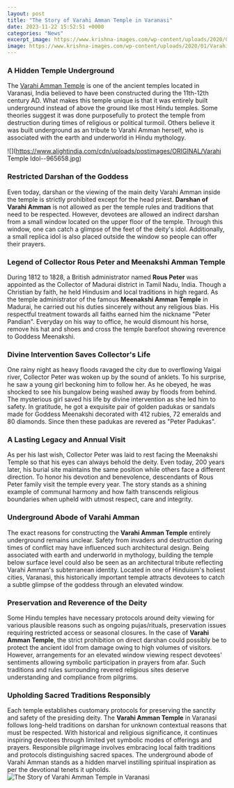 ```yaml
---
layout: post
title: "The Story of Varahi Amman Temple in Varanasi"
date: 2023-11-22 15:52:51 +0000
categories: "News"
excerpt_image: https://www.krishna-images.com/wp-content/uploads/2020/01/Varahi-Mata-ki-Photo-827x1024.jpg
image: https://www.krishna-images.com/wp-content/uploads/2020/01/Varahi-Mata-ki-Photo-827x1024.jpg
---
```


### A Hidden Temple Underground
The [Varahi Amman Temple](https://ustoday.github.io/archives/) is one of the ancient temples located in Varanasi, India believed to have been constructed during the 11th-12th century AD. What makes this temple unique is that it was entirely built underground instead of above the ground like most Hindu temples. Some theories suggest it was done purposefully to protect the temple from destruction during times of religious or political turmoil. Others believe it was built underground as an tribute to Varahi Amman herself, who is associated with the earth and underworld in Hindu mythology. 

![](https://www.alightindia.com/cdn/uploads/postimages/ORIGINAL/Varahi Temple Idol--965658.jpg)
### Restricted Darshan of the Goddess 
Even today, darshan or the viewing of the main deity Varahi Amman inside the temple is strictly prohibited except for the head priest. **Darshan of Varahi Amman** is not allowed as per the temple rules and traditions that need to be respected. However, devotees are allowed an indirect darshan from a small window located on the upper floor of the temple. Through this window, one can catch a glimpse of the feet of the deity's idol. Additionally, a small replica idol is also placed outside the window so people can offer their prayers.
### Legend of Collector Rous Peter and Meenakshi Amman Temple
During 1812 to 1828, a British administrator named **Rous Peter** was appointed as the Collector of Madurai district in Tamil Nadu, India. Though a Christian by faith, he held Hindusim and local traditions in high regard. As the temple administrator of the famous **Meenakshi Amman Temple** in Madurai, he carried out his duties sincerely without any religious bias. His respectful treatment towards all faiths earned him the nickname "Peter Pandian". Everyday on his way to office, he would dismount his horse, remove his hat and shoes and cross the temple barefoot showing reverence to Goddess Meenakshi.
### Divine Intervention Saves Collector's Life
One rainy night as heavy floods ravaged the city due to overflowing Vaigai river, Collector Peter was woken up by the sound of anklets. To his surprise, he saw a young girl beckoning him to follow her. As he obeyed, he was shocked to see his bungalow being washed away by floods from behind. The mysterious girl saved his life by divine intervention as she led him to safety. In gratitude, he got a exquisite pair of golden padukas or sandals made for Goddess Meenakshi decorated with 412 rubies, 72 emeralds and 80 diamonds. Since then these padukas are revered as "Peter Padukas".
### A Lasting Legacy and Annual Visit 
As per his last wish, Collector Peter was laid to rest facing the Meenakshi Temple so that his eyes can always behold the deity. Even today, 200 years later, his burial site maintains the same position while others face a different direction. To honor his devotion and benevolence, descendants of Rous Peter family visit the temple every year. The story stands as a shining example of communal harmony and how faith transcends religious boundaries when upheld with utmost respect, care and integrity.
### Underground Abode of Varahi Amman
The exact reasons for constructing the **Varahi Amman Temple** entirely underground remains unclear. Safety from invaders and destruction during times of conflict may have influenced such architectural design. Being associated with earth and underworld in mythology, building the temple below surface level could also be seen as an architectural tribute reflecting Varahi Amman's subterranean identity. Located in one of Hinduism's holiest cities, Varanasi, this historically important temple attracts devotees to catch a subtle glimpse of the goddess through an elevated window.
### Preservation and Reverence of the Deity 
Some Hindu temples have necessary protocols around deity viewing for various plausible reasons such as ongoing pujas/rituals, preservation issues requiring restricted access or seasonal closures. In the case of **Varahi Amman Temple**, the strict prohibition on direct darshan could possibly be to protect the ancient idol from damage owing to high volumes of visitors. However, arrangements for an elevated window viewing respect devotees' sentiments allowing symbolic participation in prayers from afar. Such traditions and rules surrounding revered religious sites deserve understanding and compliance from pilgrims.
### Upholding Sacred Traditions Responsibly  
Each temple establishes customary protocols for preserving the sanctity and safety of the presiding deity. The **Varahi Amman Temple** in Varanasi follows long-held traditions on darshan for unknown contextual reasons that must be respected. With historical and religious significance, it continues inspiring devotees through limited yet symbolic modes of offerings and prayers. Responsible pilgrimage involves embracing local faith traditions and protocols distinguishing sacred spaces. The underground abode of Varahi Amman stands as a hidden marvel instilling spiritual inspiration as per the devotional tenets it upholds.
![The Story of Varahi Amman Temple in Varanasi](https://www.krishna-images.com/wp-content/uploads/2020/01/Varahi-Mata-ki-Photo-827x1024.jpg)